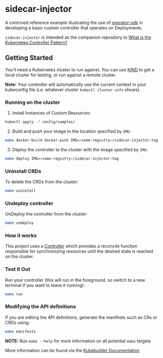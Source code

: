 # sidecar-injector

A contrived reference example illustrating the use of [operator-sdk](https://sdk.operatorframework.io) in developing a basic custom controller that operates on Deployments.

`sidecar-injector` is intended as the companion repository to [What is the Kubernetes Controller Pattern?](https://mikeball.info/blog/what-is-the-kubernetes-controller-pattern/)

## Getting Started

You'll need a Kubernetes cluster to run against. You can use [KIND](https://sigs.k8s.io/kind) to get a local cluster for testing, or run against a remote cluster.

**Note:** Your controller will automatically use the current context in your kubeconfig file (i.e. whatever cluster `kubectl cluster-info` shows).

### Running on the cluster

1. Install Instances of Custom Resources:

```sh
kubectl apply -f config/samples/
```

2. Build and push your image to the location specified by `IMG`:

```sh
make docker-build docker-push IMG=<some-registry>/sidecar-injector:tag
```

3. Deploy the controller to the cluster with the image specified by `IMG`:

```sh
make deploy IMG=<some-registry>/sidecar-injector:tag
```

### Uninstall CRDs
To delete the CRDs from the cluster:

```sh
make uninstall
```

### Undeploy controller

UnDeploy the controller from the cluster:

```sh
make undeploy
```

### How it works

This project uses a [Controller](https://kubernetes.io/docs/concepts/architecture/controller/) which provides a reconcile function responsible for synchronizing resources until the desired state is reached on the cluster.

### Test It Out

Run your controller (this will run in the foreground, so switch to a new terminal if you want to leave it running):

```sh
make run
```

### Modifying the API definitions

If you are editing the API definitions, generate the manifests such as CRs or CRDs using:

```sh
make manifests
```

**NOTE:** Run `make --help` for more information on all potential `make` targets

More information can be found via the [Kubebuilder Documentation](https://book.kubebuilder.io/introduction.html)
